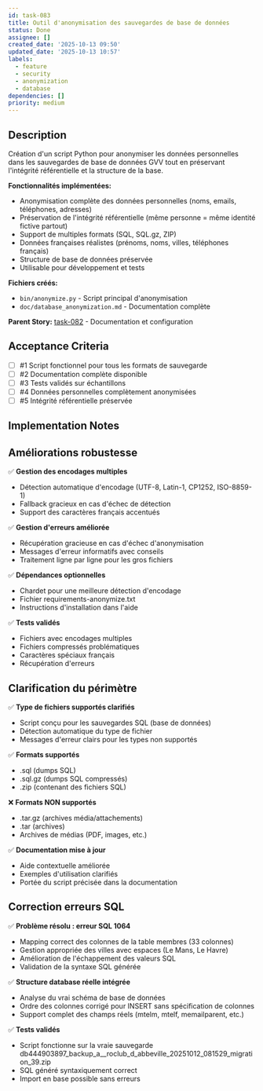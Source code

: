 ```yaml
---
id: task-083
title: Outil d'anonymisation des sauvegardes de base de données
status: Done
assignee: []
created_date: '2025-10-13 09:50'
updated_date: '2025-10-13 10:57'
labels:
  - feature
  - security
  - anonymization
  - database
dependencies: []
priority: medium
---
```


## Description

<!-- SECTION:DESCRIPTION:BEGIN -->
Création d'un script Python pour anonymiser les données personnelles dans les sauvegardes de base de données GVV tout en préservant l'intégrité référentielle et la structure de la base.

**Fonctionnalités implémentées:**
- Anonymisation complète des données personnelles (noms, emails, téléphones, adresses)
- Préservation de l'intégrité référentielle (même personne = même identité fictive partout)
- Support de multiples formats (SQL, SQL.gz, ZIP)
- Données françaises réalistes (prénoms, noms, villes, téléphones français)
- Structure de base de données préservée
- Utilisable pour développement et tests

**Fichiers créés:**
- `bin/anonymize.py` - Script principal d'anonymisation
- `doc/database_anonymization.md` - Documentation complète

**Parent Story:** [task-082](task-082) - Documentation et configuration
<!-- SECTION:DESCRIPTION:END -->

## Acceptance Criteria
<!-- AC:BEGIN -->
- [ ] #1 Script fonctionnel pour tous les formats de sauvegarde
- [ ] #2 Documentation complète disponible
- [ ] #3 Tests validés sur échantillons
- [ ] #4 Données personnelles complètement anonymisées
- [ ] #5 Intégrité référentielle préservée
<!-- AC:END -->

## Implementation Notes

<!-- SECTION:NOTES:BEGIN -->
## Améliorations robustesse

✅ **Gestion des encodages multiples**
- Détection automatique d'encodage (UTF-8, Latin-1, CP1252, ISO-8859-1)
- Fallback gracieux en cas d'échec de détection
- Support des caractères français accentués

✅ **Gestion d'erreurs améliorée**
- Récupération gracieuse en cas d'échec d'anonymisation
- Messages d'erreur informatifs avec conseils
- Traitement ligne par ligne pour les gros fichiers

✅ **Dépendances optionnelles**
- Chardet pour une meilleure détection d'encodage
- Fichier requirements-anonymize.txt
- Instructions d'installation dans l'aide

✅ **Tests validés**
- Fichiers avec encodages multiples
- Fichiers compressés problématiques
- Caractères spéciaux français
- Récupération d'erreurs

## Clarification du périmètre

✅ **Type de fichiers supportés clarifiés**
- Script conçu pour les sauvegardes SQL (base de données)
- Détection automatique du type de fichier
- Messages d'erreur clairs pour les types non supportés

✅ **Formats supportés**
- .sql (dumps SQL)
- .sql.gz (dumps SQL compressés)
- .zip (contenant des fichiers SQL)

❌ **Formats NON supportés**
- .tar.gz (archives média/attachements)
- .tar (archives)
- Archives de médias (PDF, images, etc.)

✅ **Documentation mise à jour**
- Aide contextuelle améliorée
- Exemples d'utilisation clarifiés
- Portée du script précisée dans la documentation

## Correction erreurs SQL

✅ **Problème résolu : erreur SQL 1064**
- Mapping correct des colonnes de la table membres (33 colonnes)
- Gestion appropriée des villes avec espaces (Le Mans, Le Havre)
- Amélioration de l'échappement des valeurs SQL
- Validation de la syntaxe SQL générée

✅ **Structure database réelle intégrée**
- Analyse du vrai schéma de base de données
- Ordre des colonnes corrigé pour INSERT sans spécification de colonnes
- Support complet des champs réels (mtelm, mtelf, memailparent, etc.)

✅ **Tests validés**
- Script fonctionne sur la vraie sauvegarde db444903897_backup_a__roclub_d_abbeville_20251012_081529_migration_39.zip
- SQL généré syntaxiquement correct
- Import en base possible sans erreurs
<!-- SECTION:NOTES:END -->
